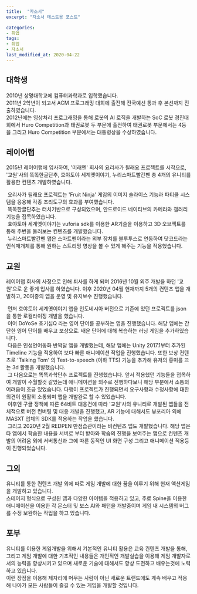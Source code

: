 ```yaml
---
title:  "자소서"
excerpt: "자소서 테스트용 포스트"

categories:
- 취업
tags:
- 취업
- 자소서
last_modified_at: 2020-04-22
---
```

## 대학생

2010년 상명대학교에 컴퓨터과학과로 입학했습니다.  
2011년 2학년이 되고서 ACM 프로그래밍 대회에 출전해 전국예선 통과 후 본선까지 진출하였습니다.  
2012년에는 영상처리 프로그래밍을 통해 로봇의 AI 로직을 개발하는 SoC 로봇 경진대회에서 Huro Competition과 태권로봇 두 부문에 출전하여 태권로봇 부문에서는 4등을 그리고 Huro Competition 부문에서는 대통령상을 수상하였습니다.

## 레이어랩

2015년 레이어랩에 입사하여, '미래엔' 회사의 요리사가 될래요 프로젝트를 시작으로, '교원'사의 똑똑한글단추, 호야토야 세계옛이야기, 누리스마트빨간펜 총 4개의 유니티를 활용한 컨텐츠 개발하였습니다.

&nbsp;요리사가 될래요 프로젝트는 'Fruit Ninja' 게임의 이미지 슬라이스 기능과 파티클 시스템을 응용해 각종 조리도구의 효과를 부여했습니다.  
&nbsp;똑똑한글단추는 터치기반으로 구성되었으며, 안드로이드 네이티브의 카메라와 갤러리 기능을 접목하였습니다.  
&nbsp;호야토야 세계옛이야기는 vuforia sdk를 이용한 AR기술을 이용하고 3D 오브젝트를 통해 주변을 둘러보는 컨텐츠를 개발했습니다.  
&nbsp;누리스마트빨간펜 앱은 스마트펜이라는 외부 장치를 블루투스로 연동하여 닷코드라는 인식매개체를 통해 원하는 스트리밍 영상을 볼 수 있게 해주는 기능을 적용했습니다.

## 교원

레이어랩 회사의 사정으로 인해 퇴사를 하게 되며 2016년 10월 외주 개발을 하던 '교원'으로 운 좋게 입사를 하였습니다. 이후 2020년 04월 현재까지 5개의 컨텐츠 앱을 개발하고, 20여종의 앱을 운영 및 유지보수 진행했습니다.

&nbsp;먼저 호야토야 세계옛이야기 앱을 인도네시아 버전으로 기존에 있던 프로젝트를 json을 통한 로컬라이징 개발을 했습니다.  
&nbsp;이어 DoYoSe 호기심Q 라는 영어 단어를 공부하는 앱을 진행했습니다. 해당 앱에는 간단한 영어 단어를 배우고  보상으로. 배운 단어에 대해 복습하는 러닝 게임을 추가하였습니다.  
&nbsp;다음은 인성언어동화 반짝달 앱을 개발했는데, 해당 앱에는 Unity 2017.1부터 추가된 Timeline 기능을 적용하여 보다 빠른 애니메이션 작업을 진행했습니다. 또한 보상 컨텐츠로 'Talking Tom' 의 Text-to-speech (이하 TTS) 기능을 추가해 유저의 흥미를 끄는 3d 활동을 개발했습니다.  
&nbsp;그 다음으로는 똑똑과학단추 프로젝트를 진행했습니다. 앞서 적용했던 기능들을 접목하여 개발이 수월할것 같았는데 애니메이션을 외주로 진행하다보니 해당 부분에서 소통의 어려움이 조금 있었습니다. 다행이 프로젝트가 진행되면서 요구사항과 수정사항에 대한 의견이 원활히 소통되며 앱을 개발완료 할 수 있었습니다.  
&nbsp;이후엔 구글 정책에 따른 64비트 대응건에 따라 '교원'사의 유니티로 개발된 앱들을 전체적으로 버전 컨버팅 및 대응 개발을 진행했고, AR 기능에 대해서도 뷰포리아 외에 MASXT 업체의 SDK를 적용하는 작업을 했습니다.  
&nbsp;그리고 2020년 2월 REDPEN 만점습관이라는 비컨텐츠 앱도 개발했습니다. 해당 앱은 타 앱에서 학습한 내용을 서버로 부터 받아와 학습의 진행을 보여주는 앱으로 컨텐츠 개발의 어려움 외에 서버통신과 그에 따른 동적인 UI 화면 구성 그리고 애니메이션 적용등이 진행되었습니다.

## 그외

유니티를 통한 컨텐츠 개발 외에 따로 게임 개발에 대한 꿈을 이루기 위해 현재 액션게임을 개발하고 있습니다.  
스테이지 형식으로 구성된 맵과 다양한 아이템을 적용하고 있고, 주로 Spine을 이용한 애니메이션을 이용한 각 몬스터 및 보스 AI와 패턴을 개발중이며 게임 내 시스템의 버그를 수정 보완하는 작업을 하고 있습니다.

## 포부
유니티를 이용한 게임개발을 위해서 기본적인 유니티 활용은 교육 컨텐츠 개발을 통해, 그리고 게임 개발에 대한  기초적인 내용들은 개인적인 개발실습을 이용해 게임 개발자로서의 능력을 향상시키고 있으며 새로운 기술에 대해서도 항상 도전하고 배우는것에 노력하고 있습니다.  
이런 장점을 이용해 제자리에 머무는 사람이 아닌 새로운 트랜드에도 계속 배우고 적응해 나아가 모든 사람들이 즐길 수 있는 게임을 개발할 것입니다.

